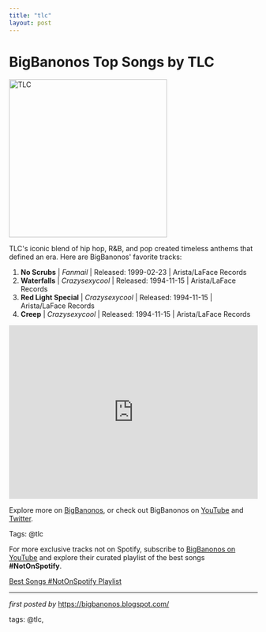 ```yaml
---
title: "tlc"
layout: post
---
```

<h1>BigBanonos Top Songs by TLC</h1>
<div class="separator"> <a href="https://upload.wikimedia.org/wikipedia/en/0/03/TLCgroup.jpg" > <img alt="TLC" border="0" width="320" data-original-height="480" data-original-width="640" src="https://upload.wikimedia.org/wikipedia/en/0/03/TLCgroup.jpg"/> </a>
</div>
<p>TLC's iconic blend of hip hop, R&B, and pop created timeless anthems that defined an era. Here are BigBanonos' favorite tracks:</p> <ol> <li><strong>No Scrubs</strong> | <em>Fanmail</em> | Released: 1999-02-23 | Arista/LaFace Records</li> <li><strong>Waterfalls</strong> | <em>Crazysexycool</em> | Released: 1994-11-15 | Arista/LaFace Records</li> <li><strong>Red Light Special</strong> | <em>Crazysexycool</em> | Released: 1994-11-15 | Arista/LaFace Records</li> <li><strong>Creep</strong> | <em>Crazysexycool</em> | Released: 1994-11-15 | Arista/LaFace Records</li>
</ol> <div> <iframe src="https://open.spotify.com/embed/playlist/6MBUZc21ukc99ydrLxcH1k?utm_source=generator" width="100%" height="352" frameborder="0" allowfullscreen="" allow="autoplay; clipboard-write; encrypted-media; fullscreen; picture-in-picture" loading="lazy"></iframe>
</div> <p>Explore more on <a href="https://bigbanonos.blogspot.com/">BigBanonos</a>, or check out BigBanonos on <a href="https://www.youtube.com/@BigBanonos">YouTube</a> and <a href="https://x.com/bigbanonos">Twitter</a>.</p> <p>Tags: @tlc</p>


<!--Subscribe and Playlist Links-->
<div>
    <p>For more exclusive tracks not on Spotify, subscribe to <a href="https://www.youtube.com/@BigBanonos" target="_blank">BigBanonos on YouTube</a> and explore their curated playlist of the best songs <strong>#NotOnSpotify</strong>.</p>
    <p><a href="https://www.youtube.com/playlist?list=PLtuNtuTatqI0kFahUCbtbfenC_ET5O_tr" target="_blank">Best Songs #NotOnSpotify Playlist<br /></a></p></div>

<hr />

<p><em>first posted by</em> <a href="https://bigbanonos.blogspot.com/" rel="noopener" target="_new">https://bigbanonos.blogspot.com/</a></p>

<p>tags: @tlc,</p>
